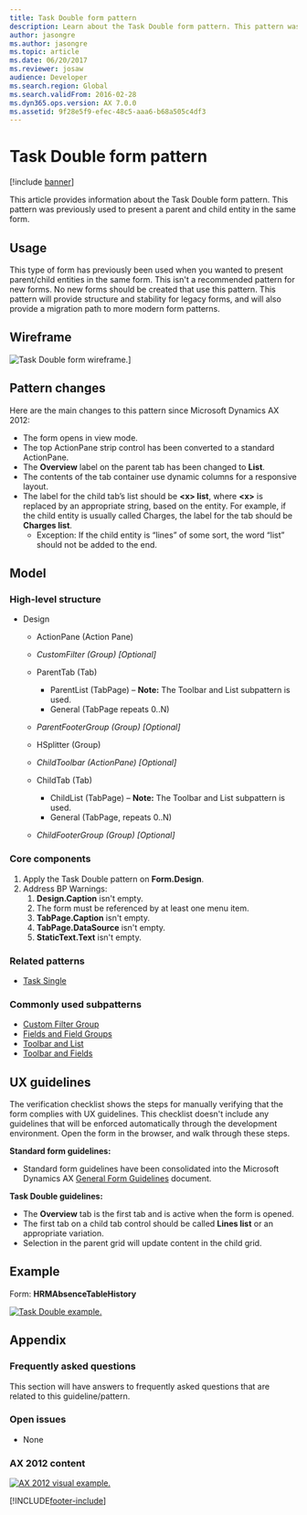 ```yaml
---
title: Task Double form pattern
description: Learn about the Task Double form pattern. This pattern was previously used to present a parent and child entity in the same form.
author: jasongre
ms.author: jasongre
ms.topic: article
ms.date: 06/20/2017
ms.reviewer: josaw
audience: Developer
ms.search.region: Global
ms.search.validFrom: 2016-02-28
ms.dyn365.ops.version: AX 7.0.0
ms.assetid: 9f28e5f9-efec-48c5-aaa6-b68a505c4df3
---
```


# Task Double form pattern

[!include [banner](../includes/banner.md)]

This article provides information about the Task Double form pattern. This pattern was previously used to present a parent and child entity in the same form.

## Usage

This type of form has previously been used when you wanted to present parent/child entities in the same form. This isn't a recommended pattern for new forms. No new forms should be created that use this pattern. This pattern will provide structure and stability for legacy forms, and will also provide a migration path to more modern form patterns.

## Wireframe

![Task Double form wireframe.](./media/patterntaskdouble.png)]

## Pattern changes
Here are the main changes to this pattern since Microsoft Dynamics AX 2012:

-   The form opens in view mode.
-   The top ActionPane strip control has been converted to a standard ActionPane.
-   The **Overview** label on the parent tab has been changed to **List**.
-   The contents of the tab container use dynamic columns for a responsive layout.
-   The label for the child tab’s list should be **&lt;x&gt; list**, where **&lt;x&gt;** is replaced by an appropriate string, based on the entity. For example, if the child entity is usually called Charges, the label for the tab should be **Charges list**.
    -   Exception: If the child entity is “lines” of some sort, the word “list” should not be added to the end.

## Model
### High-level structure

- Design

    - ActionPane (Action Pane)
    - *CustomFilter (Group) \[Optional\]*
    - ParentTab (Tab)

        - ParentList (TabPage) – **Note:** The Toolbar and List subpattern is used.
        - General (TabPage repeats 0..N)

    - *ParentFooterGroup (Group) \[Optional\]*
    - HSplitter (Group)
    - *ChildToolbar (ActionPane) \[Optional\]*
    - ChildTab (Tab)

        - ChildList (TabPage) – **Note:** The Toolbar and List subpattern is used.
        - General (TabPage, repeats 0..N)

    - *ChildFooterGroup (Group) \[Optional\]*

### Core components

1.  Apply the Task Double pattern on **Form.Design**.
2.  Address BP Warnings:
    1.  **Design.Caption** isn't empty.
    2.  The form must be referenced by at least one menu item.
    3.  **TabPage.Caption** isn't empty.
    4.  **TabPage.DataSource** isn't empty.
    5.  **StaticText.Text** isn't empty.

### Related patterns

-   [Task Single](task-single-form-pattern.md)

### Commonly used subpatterns

-   [Custom Filter Group](custom-filter-group-subpattern.md)
-   [Fields and Field Groups](fields-field-groups-subpattern.md)
-   [Toolbar and List](toolbar-list-subpattern.md)
-   [Toolbar and Fields](toolbar-fields-subpattern.md)

## UX guidelines
The verification checklist shows the steps for manually verifying that the form complies with UX guidelines. This checklist doesn't include any guidelines that will be enforced automatically through the development environment. Open the form in the browser, and walk through these steps.

**Standard form guidelines:**

-   Standard form guidelines have been consolidated into the Microsoft Dynamics AX [General Form Guidelines](general-form-guidelines.md) document.

**Task Double guidelines:**

-   The **Overview** tab is the first tab and is active when the form is opened.
-   The first tab on a child tab control should be called **Lines list** or an appropriate variation.
-   Selection in the parent grid will update content in the child grid.

## Example
Form: **HRMAbsenceTableHistory** 

[![Task Double example.](./media/taskdouble2-1024x639.png)](./media/taskdouble2.png)

## Appendix
### Frequently asked questions

This section will have answers to frequently asked questions that are related to this guideline/pattern.

### Open issues

-   None

### AX 2012 content

[![AX 2012 visual example.](./media/taskdouble3.png)](./media/taskdouble3.png)


[!INCLUDE[footer-include](../../../includes/footer-banner.md)]
